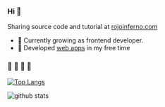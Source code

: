 ### Hi 👋
Sharing source code and tutorial at [rojoinferno.com](http://www.rojoinferno.com/)

- 🌱 Currently growing as frontend developer.
- 🔭 Developed [web apps](https://trakteer.id/rojokundo/showcase) in my free time


### :dash:	:dash: :dash: :dash:
[![Top Langs](https://github-readme-stats.vercel.app/api/top-langs/?username=afifmakarim&layout=compact&langs_count=6)](https://github-readme-stats.vercel.app/api/top-langs/?username=afifmakarim&layout=compact&langs_count=6)


![github stats](https://github-readme-stats.vercel.app/api?username=afifmakarim&show_icons=true)
